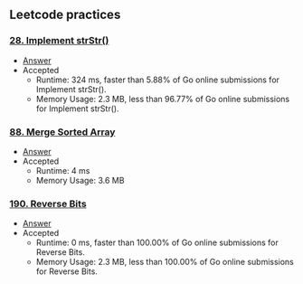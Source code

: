 ## Leetcode practices

### [28. Implement strStr()](https://leetcode.com/problems/implement-strstr/)
- [Answer](strstr/strstr.go)
- Accepted
    - Runtime: 324 ms, faster than 5.88% of Go online submissions for Implement strStr().
    - Memory Usage: 2.3 MB, less than 96.77% of Go online submissions for Implement strStr().

### [88. Merge Sorted Array](https://leetcode.com/problems/merge-sorted-array/)
- [Answer](mergesortedarray/mergesortedarray.go)
- Accepted
    - Runtime: 4 ms
    - Memory Usage: 3.6 MB

### [190. Reverse Bits](https://leetcode.com/problems/reverse-bits/)
- [Answer](reversebits/reversebits.go)
- Accepted
    - Runtime: 0 ms, faster than 100.00% of Go online submissions for Reverse Bits.
    - Memory Usage: 2.3 MB, less than 100.00% of Go online submissions for Reverse Bits.


